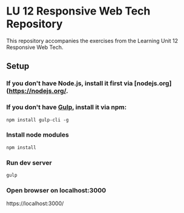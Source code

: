 # LU 12 Responsive Web Tech Repository

This repository accompanies the exercises from the Learning Unit 12 Responsive Web Tech.

## Setup

### If you don't have Node.js, install it first via [nodejs.org](https://nodejs.org/.

### If you don't have [Gulp](https://gulpjs.com/), install it via npm:

```
npm install gulp-cli -g
```

### Install node modules

```
npm install
```

### Run dev server

```
gulp
```

### Open browser on localhost:3000
https://localhost:3000/
